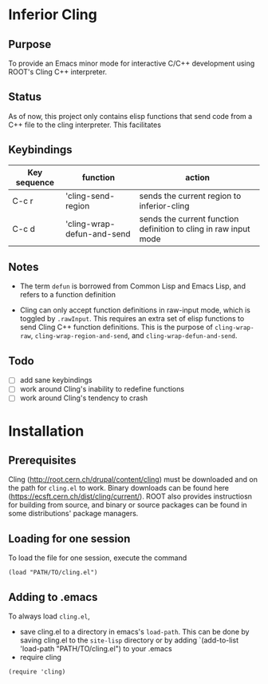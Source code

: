 Inferior Cling
==============

Purpose
-------

To provide an Emacs minor mode for interactive C/C++ development using ROOT's Cling C++ interpreter.

Status
------

As of now, this project only contains elisp functions that send code from a C++ file to the cling interpreter. This facilitates

Keybindings
-----------
| Key sequence | function                    | action                                    |
| -------------|-----------------------------|-------------------------------------------|
| C-c r        | 'cling-send-region          | sends the current region to inferior-cling|
| C-c d        | 'cling-wrap-defun-and-send  | sends the current function definition to cling in raw input mode|

Notes
-----
* The term `defun` is borrowed from Common Lisp and Emacs Lisp, and refers to a function definition

* Cling can only accept function definitions in raw-input mode, which is toggled by `.rawInput`. This requires an extra set of elisp functions to send Cling C++ function definitions. This is the purpose of `cling-wrap-raw`, `cling-wrap-region-and-send`, and `cling-wrap-defun-and-send`.

Todo
-----
- [ ] add sane keybindings
- [ ] work around Cling's inability to redefine functions 
- [ ] work around Cling's tendency to crash

Installation
============
Prerequisites
---------------
Cling (http://root.cern.ch/drupal/content/cling) must be downloaded and on the path for `cling.el` to work. Binary downloads can be found here (https://ecsft.cern.ch/dist/cling/current/). ROOT also provides instructiosn for building from source, and binary or source packages can be found in some distributions' package managers. 

Loading for one session
-------------------------
To load the file for one session, execute the command
```elisp
(load "PATH/TO/cling.el")
```

Adding to .emacs
-----------------
To always load `cling.el`, 
* save cling.el to a directory in emacs's `load-path`. This can be done by saving cling.el to the `site-lisp` directory or by adding `(add-to-list 'load-path "PATH/TO/cling.el") to your .emacs
* require cling 
```elisp
(require 'cling)
```
